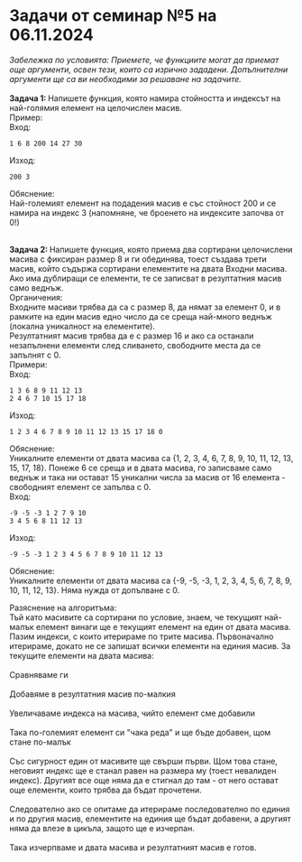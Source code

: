 <h1> Задачи от семинар №5 на 06.11.2024 </h1>
<em> Забележка по условията: Приемете, че функциите могат да приемат още аргументи, освен тези, които са изрично зададени. Допълнителни аргументи ще са ви необходими за решаване на задачите. </em> <br />  <br />
<strong> Задача 1: </strong> Напишете функция, която намира стойността и индексът на най-голямия елемент на целочислен масив.
<br />
Пример:
<br />
Вход: <br />

```
1 6 8 200 14 27 30
```

Изход: <br />

```
200 3
```

Обяснение: <br />
Най-големият елемент на подадения масив е със стойност 200 и се намира на индекс 3 (напомняне, че броенето на индексите започва от 0!)
<br />
<br />

<strong> Задача 2: </strong> Напишете функция, която приема два сортирани целочислени масива с фиксиран размер 8 
и ги обединява, тоест създава трети масив, който съдържа сортирани елементите на двата Входни масива. Ако има дублиращи се елементи, те се записват в резултатния масив само веднъж.
<br />
Органичения: <br />
Входните масиви трябва да са с размер 8, да нямат за елемент 0, и в рамките на един масив едно число да се среща най-много веднъж (локална уникалност на елементите). <br />
Резултатният масив трябва да е с размер 16 и ако са останали незапълнени елементи след сливането, свободните места да се запълнят с 0. <br />
Примери: <br />
Вход: <br />

```
1 3 6 8 9 11 12 13
2 4 6 7 10 15 17 18

```
Изход: <br />

```
1 2 3 4 6 7 8 9 10 11 12 13 15 17 18 0
```

Обяснение: <br />
Уникалните елементи от двата масива са {1, 2, 3, 4, 6, 7, 8, 9, 10, 11, 12, 13, 15, 17, 18}. Понеже 6 се среща и в двата масива, го записваме само веднъж и така ни остават 15 уникални числа за масив от 16 елемента - свободният елемент се запълва с 0. <br />
Вход:

```
-9 -5 -3 1 2 7 9 10
3 4 5 6 8 11 12 13
```
Изход:

```
-9 -5 -3 1 2 3 4 5 6 7 8 9 10 11 12 13
```

Обяснение: <br />
Уникалните елементи от двата масива са {-9, -5, -3, 1, 2, 3, 4, 5, 6, 7, 8, 9, 10, 11, 12, 13}. Няма нужда от допълване с 0.

Разяснение на алгоритъма: <br />
Тъй като масивите са сортирани по условие, знаем, че текущият най-малък елемент винаги ще е текущият елемент на един от двата масива. Пазим индекси, с които итерираме по трите масива.
Първоначално итерираме, докато не се запишат всички елементи на единия масив. За текущите елементи на двата масива: <br /> <br />
  Сравняваме ги <br /> <br />
  Добавяме в резултатния масив по-малкия <br /> <br />
  Увеличаваме индекса на масива, чийто елемент сме добавили <br /> <br />
  Така по-големият елемент си "чака реда" и ще бъде добавен, щом стане по-малък <br /> <br />
Със сигурност един от масивите ще свърши първи. Щом това стане, неговият индекс ще е станал равен на размера му (тоест невалиден индекс). Другият все още няма да е стигнал до там - от него остават още елементи, които трябва да бъдат прочетени. <br /> <br />
Следователно ако се опитаме да итерираме последователно по единия и по другия масив, елементите на единия ще бъдат добавени, а другият няма да влезе в цикъла, защото ще е изчерпан. <br /> <br />
Така изчерпваме и двата масива и резултатният масив е готов.
